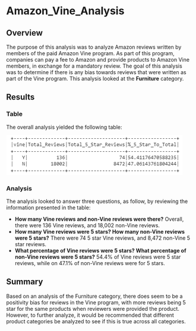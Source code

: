 # Amazon_Vine_Analysis

## Overview
The purpose of this analysis was to analyze Amazon reviews written by members of the paid Amazon Vine program. As part of this program, companies can pay a fee to Amazon and provide products to Amazon Vine members, in exchange for a mandatory review. The goal of this analysis was to determine if there is any bias towards reviews that were written as part of the Vine program. This analysis looked at the **Furniture** category.

## Results
### Table
The overall analysis yielded the following table:

![Amazon_Vine_Analysis](https://github.com/baileyvo/Amazon_Vine_Analysis/blob/main/Amazon_Reviews_Analysis.PNG)

### Analysis
The analysis looked to answer three questions, as follow, by reviewing the information presented in the table:
- **How many Vine reviews and non-Vine reviews were there?** Overall, there were 136 Vine reviews, and 18,002 non-Vine reviews.
- **How many Vine reviews were 5 stars? How many non-Vine reviews were 5 stars?** There were 74 5 star Vine reviews, and 8,472 non-Vine 5 star reviews.
- **What percentage of Vine reviews were 5 stars? What percentage of non-Vine reviews were 5 stars?** 54.4% of Vine reviews were 5 star reviews, while on 47.1% of non-Vine reviews were for 5 stars.

## Summary
Based on an analysis of the Furniture category, there does seem to be a positivity bias for reviews in the Vine program, with more reviews being 5 star for the same products when reviewers were provided the product. However, to further analyze, it would be recommended that different product categories be analyzed to see if this is true across all categories. 
